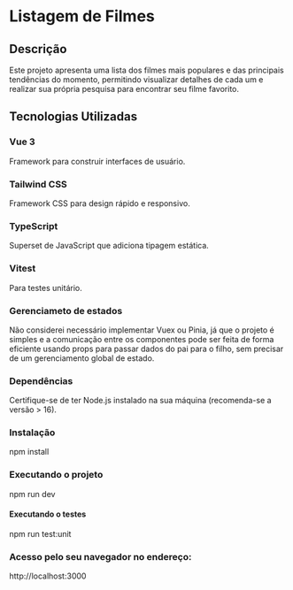 # Listagem de Filmes

## Descrição

Este projeto apresenta uma lista dos filmes mais populares e das principais tendências do momento, permitindo visualizar detalhes de cada um e realizar sua própria pesquisa para encontrar seu filme favorito.

## Tecnologias Utilizadas

### Vue 3

Framework para construir interfaces de usuário.

### Tailwind CSS

Framework CSS para design rápido e responsivo.

### TypeScript

Superset de JavaScript que adiciona tipagem estática.

### Vitest

Para testes unitário.

### Gerenciameto de estados

Não considerei necessário implementar Vuex ou Pinia, já que o projeto é simples e a comunicação entre os componentes pode ser feita de forma eficiente usando props para passar dados do pai para o filho, sem precisar de um gerenciamento global de estado.

### Dependências

Certifique-se de ter Node.js instalado na sua máquina (recomenda-se a versão > 16).


### Instalação

npm install

### Executando o projeto

npm run dev

#### Executando o testes

npm run test:unit


### Acesso pelo seu navegador no endereço:

http://localhost:3000


